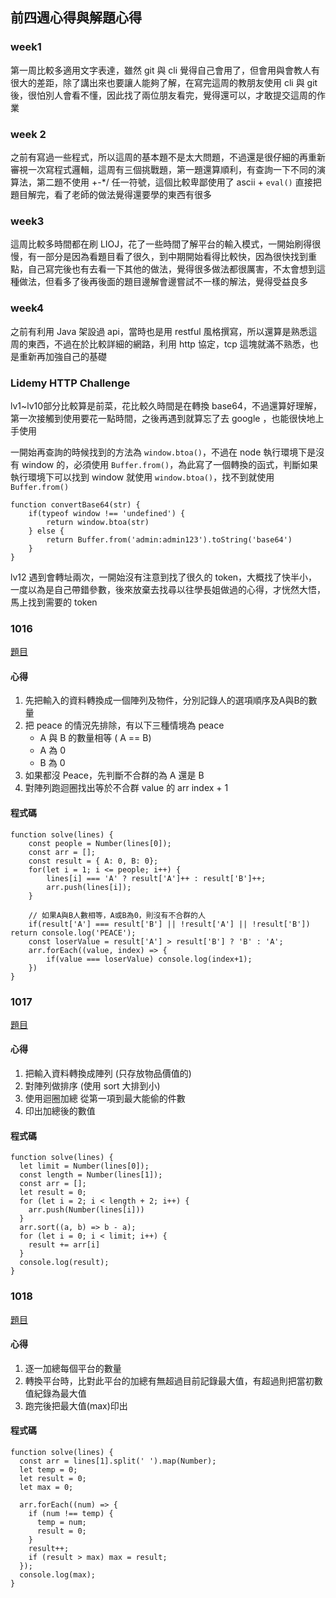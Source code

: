 ## 前四週心得與解題心得

### week1
第一周比較多適用文字表達，雖然 git 與 cli 覺得自己會用了，但會用與會教人有很大的差距，除了講出來也要讓人能夠了解，在寫完這周的教朋友使用 cli 與 git 後，很怕別人會看不懂，因此找了兩位朋友看完，覺得還可以，才敢提交這周的作業

### week 2
之前有寫過一些程式，所以這周的基本題不是太大問題，不過還是很仔細的再重新審視一次寫程式邏輯，這周有三個挑戰題，第一題還算順利，有查詢一下不同的演算法，第二題不使用 +-*/ 任一符號，這個比較卑鄙使用了 ascii + `eval()` 直接把題目解完，看了老師的做法覺得還要學的東西有很多

### week3
這周比較多時間都在刷 LIOJ，花了一些時間了解平台的輸入模式，一開始刷得很慢，有一部分是因為看題目看了很久，到中期開始看得比較快，因為很快找到重點，自己寫完後也有去看一下其他的做法，覺得很多做法都很厲害，不太會想到這種做法，但看多了後再後面的題目邊解會邊嘗試不一樣的解法，覺得受益良多

### week4
之前有利用 Java 架設過 api，當時也是用 restful 風格撰寫，所以還算是熟悉這周的東西，不過在於比較詳細的網路，利用 http 協定，tcp 這塊就滿不熟悉，也是重新再加強自己的基礎

### Lidemy HTTP Challenge
lv1~lv10部分比較算是前菜，花比較久時間是在轉換 base64，不過還算好理解，第一次接觸到使用要花一點時間，之後再遇到就算忘了去 google ，也能很快地上手使用

一開始再查詢的時候找到的方法為 `window.btoa()`，不過在 node 執行環境下是沒有 window 的，必須使用 `Buffer.from()`，為此寫了一個轉換的函式，判斷如果執行環境下可以找到 window 就使用 `window.btoa()`，找不到就使用 `Buffer.from()`
```javascript=
function convertBase64(str) {
	if(typeof window !== 'undefined') {
		return window.btoa(str)
	} else {
		return Buffer.from('admin:admin123').toString('base64')
	}
}
```

lv12 遇到會轉址兩次，一開始沒有注意到找了很久的 token，大概找了快半小，一度以為是自己帶錯參數，後來放棄去找尋以往學長姐做過的心得，才恍然大悟，馬上找到需要的 token

### 1016
[題目](https://oj.lidemy.com/problem/1016)

#### 心得
1. 先把輸入的資料轉換成一個陣列及物件，分別記錄人的選項順序及A與B的數量
2. 把 peace 的情況先排除，有以下三種情境為 peace
    - A 與 B 的數量相等 ( A == B)
    - A 為 0 
    - B 為 0
3. 如果都沒 Peace，先判斷不合群的為 A 還是 B
4. 對陣列跑迴圈找出等於不合群 value 的 arr index + 1

#### 程式碼
```javascript=
function solve(lines) {
    const people = Number(lines[0]);
    const arr = [];
    const result = { A: 0, B: 0};
    for(let i = 1; i <= people; i++) {
        lines[i] === 'A' ? result['A']++ : result['B']++;
        arr.push(lines[i]);
    }

    // 如果A與B人數相等，A或B為0，則沒有不合群的人
    if(result['A'] === result['B'] || !result['A'] || !result['B']) return console.log('PEACE');
    const loserValue = result['A'] > result['B'] ? 'B' : 'A';
    arr.forEach((value, index) => {
        if(value === loserValue) console.log(index+1);
    })
}
```


### 1017
[題目](https://oj.lidemy.com/problem/1017)

#### 心得
1. 把輸入資料轉換成陣列 (只存放物品價值的)
2. 對陣列做排序 (使用 sort 大排到小)
3. 使用迴圈加總 從第一項到最大能偷的件數
4. 印出加總後的數值

#### 程式碼
```javascript=
function solve(lines) {
  let limit = Number(lines[0]);
  const length = Number(lines[1]);
  const arr = [];
  let result = 0;
  for (let i = 2; i < length + 2; i++) {
    arr.push(Number(lines[i]))
  }
  arr.sort((a, b) => b - a);
  for (let i = 0; i < limit; i++) {
    result += arr[i]
  }
  console.log(result);
}
```

### 1018
[題目](https://oj.lidemy.com/problem/1018)

#### 心得
1. 逐一加總每個平台的數量
2. 轉換平台時，比對此平台的加總有無超過目前記錄最大值，有超過則把當初數值紀錄為最大值
3. 跑完後把最大值(max)印出
#### 程式碼
```javascript=
function solve(lines) {
  const arr = lines[1].split(' ').map(Number);
  let temp = 0;
  let result = 0;
  let max = 0;

  arr.forEach((num) => {
    if (num !== temp) {
      temp = num;
      result = 0;
    }
    result++;
    if (result > max) max = result;
  });
  console.log(max);
}
```



